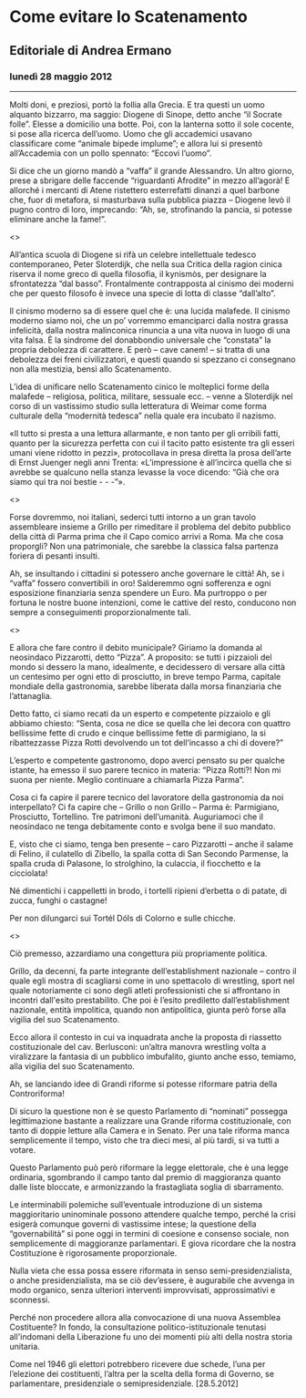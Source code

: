 # Come evitare lo Scatenamento

## Editoriale di Andrea Ermano 
### lunedì 28 maggio 2012
-----------------------

Molti doni, e preziosi, portò la follia alla Grecia. E tra questi un uomo alquanto bizzarro, ma saggio: Diogene di Sinope, detto anche “il Socrate folle”. Elesse a domicilio una botte. Poi, con la lanterna sotto il sole cocente, si pose alla ricerca dell’uomo. Uomo che gli accademici usavano classificare come “animale bipede implume”; e allora lui si presentò all’Accademia con un pollo spennato: “Eccovi l’uomo”.

Si dice che un giorno mandò a “vaffa” il grande Alessandro. Un altro giorno, prese a sbrigare delle faccende “riguardanti Afrodite” in mezzo all’agorà! E allorché i mercanti di Atene ristettero esterrefatti dinanzi a quel barbone che, fuor di metafora, si masturbava sulla pubblica piazza – Diogene levò il pugno contro di loro, imprecando: “Ah, se, strofinando la pancia, si potesse eliminare anche la fame!”.

<>

All’antica scuola di Diogene si rifà un celebre intellettuale tedesco contemporaneo, Peter Sloterdijk, che nella sua Critica della ragion cinica riserva il nome greco di quella filosofia, il kynismòs, per designare la sfrontatezza “dal basso”. Frontalmente contrapposta al cinismo dei moderni che per questo filosofo è invece una specie di lotta di classe “dall’alto”.

Il cinismo moderno sa di essere quel che è: una lucida malafede. Il cinismo moderno siamo noi, che un po’ vorremmo emanciparci dalla nostra grassa infelicità, dalla nostra malinconica rinuncia a una vita nuova in luogo di una vita falsa. È la sindrome del donabbondio universale che “constata” la propria debolezza di carattere. E però – cave canem! – si tratta di una debolezza dei freni civilizzatori, e questi quando si spezzano ci consegnano non alla mestizia, bensì allo Scatenamento.

L’idea di unificare nello Scatenamento cinico le molteplici forme della malafede – religiosa, politica, militare, sessuale ecc. – venne a Sloterdijk nel corso di un vastissimo studio sulla letteratura di Weimar come forma culturale della “modernità tedesca” nella quale era incubato il nazismo.

«Il tutto si presta a una lettura allarmante, e non tanto per gli orribili fatti, quanto per la sicurezza perfetta con cui il tacito patto esistente tra gli esseri umani viene ridotto in pezzi», protocollava in presa diretta la prosa dell’arte di Ernst Juenger negli anni Trenta: «L’impressione è all’incirca quella che si avrebbe se qualcuno nella stanza levasse la voce dicendo: “Già che ora siamo qui tra noi bestie - - -”».

<>

Forse dovremmo, noi italiani, sederci tutti intorno a un gran tavolo assembleare insieme a Grillo per rimeditare il problema del debito pubblico della città di Parma prima che il Capo comico arrivi a Roma. Ma che cosa proporgli? Non una patrimoniale, che sarebbe la classica falsa partenza foriera di pesanti insulti.

Ah, se insultando i cittadini si potessero anche governare le città! Ah, se i “vaffa” fossero convertibili in oro! Salderemmo ogni sofferenza e ogni esposizione finanziaria senza spendere un Euro. Ma purtroppo o per fortuna le nostre buone intenzioni, come le cattive del resto, conducono non sempre a conseguimenti proporzionalmente tali.

<>

E allora che fare contro il debito municipale? Giriamo la domanda al neosindaco Pizzarotti, detto “Pizza”. A proposito: se tutti i pizzaioli del mondo si dessero la mano, idealmente, e decidessero di versare alla città un centesimo per ogni etto di prosciutto, in breve tempo Parma, capitale mondiale della gastronomia, sarebbe liberata dalla morsa finanziaria che l’attanaglia.

Detto fatto, ci siamo recati da un esperto e competente pizzaiolo e gli abbiamo chiesto: “Senta, cosa ne dice se quella che lei decora con quattro bellissime fette di crudo e cinque bellissime fette di parmigiano, la si ribattezzasse Pizza Rotti devolvendo un tot dell’incasso a chi di dovere?”

L’esperto e competente gastronomo, dopo averci pensato su per qualche istante, ha emesso il suo parere tecnico in materia: “Pizza Rotti?! Non mi suona per niente. Meglio continuare a chiamarla Pizza Parma”.

Cosa ci fa capire il parere tecnico del lavoratore della gastronomia da noi interpellato? Ci fa capire che – Grillo o non Grillo – Parma è: Parmigiano, Prosciutto, Tortellino. Tre patrimoni dell’umanità. Auguriamoci che il neosindaco ne tenga debitamente conto e svolga bene il suo mandato.

E, visto che ci siamo, tenga ben presente – caro Pizzarotti – anche il salame di Felino, il culatello di Zibello, la spalla cotta di San Secondo Parmense, la spalla cruda di Palasone, lo strolghino, la culaccia, il fiocchetto e la cicciolata!

Né dimentichi i cappelletti in brodo, i tortelli ripieni d’erbetta o di patate, di zucca, funghi o castagne!

Per non dilungarci sui Tortél Dóls di Colorno e sulle chicche.

<>

Ciò premesso, azzardiamo una congettura più propriamente politica.

Grillo, da decenni, fa parte integrante dell’establishment nazionale – contro il quale egli mostra di scagliarsi come in uno spettacolo di wrestling, sport nel quale notoriamente ci sono degli atleti professionisti che si affrontano in incontri dall'esito prestabilito. Che poi è l’esito prediletto dall’establishment nazionale, entità impolitica, quando non antipolitica, giunta però forse alla vigilia del suo Scatenamento.

Ecco allora il contesto in cui va inquadrata anche la proposta di riassetto costituzionale del cav. Berlusconi: un’altra manovra wrestling volta a viralizzare la fantasia di un pubblico imbufalito, giunto anche esso, temiamo, alla vigilia del suo Scatenamento.

Ah, se lanciando idee di Grandi riforme si potesse riformare patria della Controriforma!

Di sicuro la questione non è se questo Parlamento di “nominati” possegga legittimazione bastante a realizzare una Grande riforma costituzionale, con tanto di doppie letture alla Camera e in Senato. Per una tale riforma manca semplicemente il tempo, visto che tra dieci mesi, al più tardi, si va tutti a votare.

Questo Parlamento può però riformare la legge elettorale, che è una legge ordinaria, sgombrando il campo tanto dal premio di maggioranza quanto dalle liste bloccate, e armonizzando la frastagliata soglia di sbarramento.

Le interminabili polemiche sull’eventuale introduzione di un sistema maggioritario uninominale possono attendere qualche tempo, perché la crisi esigerà comunque governi di vastissime intese; la questione della “governabilità” si pone oggi in termini di coesione e consenso sociale, non semplicemente di maggioranze parlamentari. E giova ricordare che la nostra Costituzione è rigorosamente proporzionale.

Nulla vieta che essa possa essere riformata in senso semi-presidenzialista, o anche presidenzialista, ma se ciò dev’essere, è augurabile che avvenga in modo organico, senza ulteriori interventi improvvisati, approssimativi e sconnessi.

Perché non procedere allora alla convocazione di una nuova Assemblea Costituente? In fondo, la consultazione politico-istituzionale tenutasi all'indomani della Liberazione fu uno dei momenti più alti della nostra storia unitaria.

Come nel 1946 gli elettori potrebbero ricevere due schede, l’una per l’elezione dei costituenti, l’altra per la scelta della forma di Governo, se parlamentare, presidenziale o semipresidenziale. [28.5.2012] 
